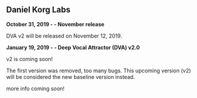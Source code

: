 ## Daniel Korg Labs

**October 31, 2019 - - November release**

DVA v2 will be released on November 12, 2019. 

**January 19, 2019 - - Deep Vocal Attractor (DVA) v2.0**

v2 is coming soon! 

The first version was removed, too many bugs.
This upcoming version (v2) will be considered the new baseline version instead.

more info coming soon!

